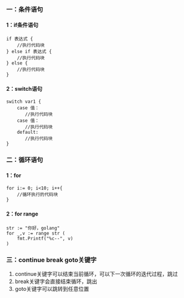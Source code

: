 ### 一：条件语句
#### 1：if条件语句
```
if 表达式 {
    //执行代码块
} else if 表达式 {
    //执行代码块
} else {
    //执行代码块
}
```
#### 2：switch语句
```
switch var1 {
    case 值：
       //执行代码块
    case 值：
       //执行代码块
    default:
       //执行代码块
}
```

### 二：循环语句
#### 1：for
```
for i:= 0; i<10; i++{
    //循环执行的代码块
}
```

#### 2：for range
```
str := "你好，golang"
for _,v := range str (
    fmt.Printf("%c--", v)
)
```

### 三：continue break goto关键字
1. continue关键字可以结束当前循环，可以下一次循环的迭代过程，跳过
2. break关键字会直接结束循环，跳出
3. goto关键字可以跳转到任意位置